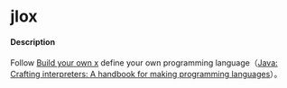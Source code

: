 # jlox

#### Description
Follow [Build your own x](https://github.com/danistefanovic/build-your-own-x#build-your-own-programming-language) define your own programming language（[Java: Crafting interpreters: A handbook for making programming languages](http://www.craftinginterpreters.com/)）。

